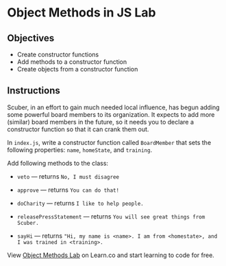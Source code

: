 # Object Methods in JS Lab

## Objectives    
* Create constructor functions
* Add methods to a constructor function
* Create objects from a constructor function

## Instructions

Scuber, in an effort to gain much needed local influence, has begun adding some powerful board members to its organization.  It expects to add more (similar) board members in the future, so it needs you to declare a constructor function so that it can crank them out.

In `index.js`, write a constructor function called `BoardMember` that sets the following properties: `name`, `homeState`, and `training`.

Add following methods to the class:
- `veto` — returns `No, I must disagree`

- `approve` — returns `You can do that!`

- `doCharity` — returns `I like to help people.`

- `releasePressStatement` — returns `You will see great things from Scuber.`

- `sayHi` — returns `"Hi, my name is <name>. I am from <homestate>, and I was trained in <training>.`

<p class='util--hide'>View <a href='https://learn.co/lessons/js-object-methods-lab'>Object Methods Lab</a> on Learn.co and start learning to code for free.</p>
